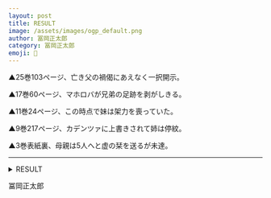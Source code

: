 ```yaml
---
layout: post
title: RESULT
image: /assets/images/ogp_default.png
author: 冨岡正太郎
category: 冨岡正太郎
emoji: 🎺
---
```


<div class="tanka-area"><div class="tanka">
<p><span class="rotate-positive">▲</span>25巻103ページ、亡き父の禍偈にあえなく一択開示。</p>
<p><span class="rotate-positive">▲</span>17巻60ページ、マホロバが兄弟の足跡を剥がしきる。</p>
<p><span class="rotate-positive">▲</span>11巻24ページ、この時点で妹は架力を喪っていた。</p>
<p><span class="rotate-positive">▲</span>9巻217ページ、カデンツァに上書きされて姉は停紋。</p>
<p><span class="rotate-positive">▲</span>3巻表紙裏、母親は5人へと虚の栞を送るが未達。</p></div></div>

---

<details><summary>RESULT</summary>
▲25巻103ページ、亡き父の禍偈にあえなく一択開示。<br />
▲17巻60ページ、マホロバが兄弟の足跡を剥がしきる。<br />
▲11巻24ページ、この時点で妹は架力を喪っていた。<br />
▲9巻217ページ、カデンツァに上書きされて姉は停紋。<br />
▲3巻表紙裏、母親は5人へと虚の栞を送るが未達。<br />
<br />
</details>

冨岡正太郎
